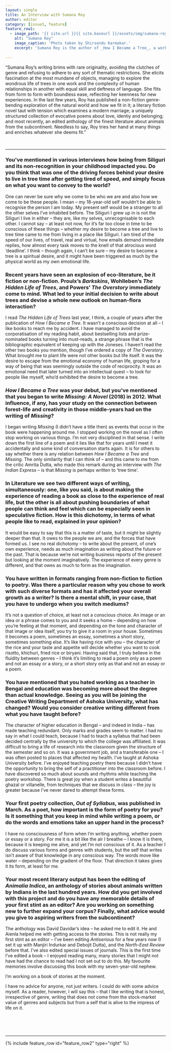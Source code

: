 ```yaml
---
layout: single
title: An Interview with Sumana Roy
author: editor
category: [issue3, feature]
feature_row1:
  - image_path: '{{ site.url }}{{ site.baseurl }}/assets/img/sumana-roy.jpg'
    alt: "Sumana Roy"
    image_caption: 'Photo taken by Shirsendu Karmakar.'
    excerpt: 'Sumana Roy is the author of _How I Became a Tree_, a work of non-fiction, _Missing: A Novel_, and _Out of Syllabus: Poems_. She has also recently edited _Animalia Indica: The Finest Animal Stories in Indian Literature_.'
    
---
```


“Sumana Roy’s writing brims with rare originality, avoiding the clutches of genre and refusing to adhere to any sort of thematic restrictions. She elicits fascination at the most mundane of objects, managing to explore the wondrous life of trees in one work and the complexity of human relationships in another with equal skill and deftness of language. She flits from form to form with boundless ease, reflecting her keenness for new experiences. In the last few years, Roy has published a non-fiction genre-bending exploration of the natural world and how we fit in it; a literary fiction novel taut with tension which examines a modern marriage; a uniquely structured collection of evocative poems about love, identiy and belonging; and most recently, an edited anthology of the finest literature about animals from the subcontinent. Needless to say, Roy tries her hand at many things and enriches whatever she deems fit.”

<br>
<hr>

### You've mentioned in various interviews how being from Siliguri and its non-recognition in your childhood impacted you. Do you think that was one of the driving forces behind your desire to live in tree time after getting tired of speed, and simply focus on what you want to convey to the world?

One can never be sure why we come to be who we are and also how we come to be these people. I mean – my 18-year-old self wouldn’t be able to recognise the person I am today. My present self would be a stranger to all the other selves I’ve inhabited before. The Siliguri I grew up in is not the Siliguri I live in either – they are, like my selves, unrecognisable to each other. I cannot say – at least not now, for it’s far too close in time to be conscious of these things – whether my desire to become a tree and live to tree time came to me from living in a place like Siliguri. I am tired of the speed of our lives, of travel, real and virtual, how emails demand immediate replies, how almost every task moves to the knell of that atrocious word ‘deadline’. I think – though again, I can’t be sure – my desire to become a tree is a spiritual desire, and it might have been triggered as much by the physical world as my own emotional life.  

### Recent years have seen an explosion of eco-literature, be it fiction or non-fiction. Proulx’s _Barkskins_, Wohlleben’s _The Hidden Life of Trees_, and Powers’ _The Overstory_ immediately come to mind. What led to your initial decision to write about trees and devise a whole new outlook on human-flora interaction?

I read _The Hidden Life of Trees_ last year, I think, a couple of years after the publication of _How I Became a Tree_. It wasn’t a conscious decision at all – I like books to reach me by accident. I have managed to avoid the corporatisation of my reading habit, about bestselling lists and prize-nominated books turning into must-reads, a strange phrase that is the bibliographic equivalent of keeping up with the Joneses. I haven’t read the other two books you mention, though I’ve ordered a copy of _The Overstory_. What brought me to plant life were not other books but life itself. It was the desire to escape from the emotional economy of human life, groping for a way of being that was seemingly outside the code of reciprocity. It was an emotional need that later turned into an intellectual quest – to look for people like myself, who’d exhibited the desire to become a tree.  

### _How I Became a Tree_ was your debut, but you’ve mentioned that you began to write _Missing: A Novel_ (2018) in 2012. What influence, if any, has your study on the connection between forest-life and creativity in those middle-years had on the writing of _Missing_?

I began writing _Missing_ (I didn’t have a title then) as events that occur in the book were happening around me. I stopped working on the novel as I often stop working on various things. I’m not very disciplined in that sense. I write down the first line of a poem and it lies like that for years until I meet it accidentally and some kind of conversation starts again. It is for others to say whether there is any relation between _How I Became a Tree_ and _Missing_. The only similarity that I can think of – and this came to me from the critic Amrita Dutta, who made this remark during an interview with _The Indian Express_ – is that _Missing_ is perhaps written to ‘tree time’.  

### In Literature we see two different ways of writing, simultaneously: one, like you said, is about making the experience of reading a book as close to the experience of real life, but the other is all about pushing boundaries of what people can think and feel which can be especially seen in speculative fiction.  How is this dichotomy, in terms of what people like to read, explained in your opinion?

It would be easy to say that this is a matter of taste, but it might be slightly deeper than that. It owes to the people we are, and the forces that have formed us. I see no real dichotomy – to write about the present, of one’s own experience, needs as much imagination as writing about the future or the past. That is because we’re not writing business reports of the present but looking at the moment imaginatively. The experience of every genre is different, and that owes as much to form as the imagination.  

### You have written in formats ranging from non-fiction to fiction to poetry. Was there a particular reason why you chose to work with such diverse formats and has it affected your overall growth as a writer? Is there a mental shift, in your case, that you have to undergo when you switch mediums?

It’s not a question of choice, at least not a conscious choice. An image or an idea or a phrase comes to you and it seeks a home – depending on how you’re feeling at that moment, and depending on the tone and character of that image or idea itself, you try to give it a room in your house. Sometimes it becomes a poem, sometimes an essay, sometimes a short story, sometimes something else. It’s like having rice with you – the character of the rice and your taste and appetite will decide whether you want to cook risotto, khichuri, fried rice or biryani. Having said that, I truly believe in the fluidity between genres – I think it’s limiting to read a poem only as a poem and not an essay or a story, or a short story only as that and not an essay or a poem.

### You have mentioned that you hated working as a teacher in Bengal and education was becoming more about the degree than actual knowledge. Seeing as you will be joining the Creative Writing Department of Ashoka University, what has changed? Would you consider creative writing different from what you have taught before?

The character of higher education in Bengal – and indeed in India – has made teaching redundant. Only marks and grades seem to matter. I had no say in what I could teach, because I had to teach a syllabus that had been decided centrally by the university to which the college was affiliated. It was difficult to bring a life of research into the classroom given the structure of the semester and so on. It was a government job, and a transferable one – I was often posted to places that affected my health. I’ve taught at Ashoka University before. I’ve enjoyed teaching poetry there because I didn’t have the opportunity to bring the self of a practitioner into the classroom before. I have discovered so much about sounds and rhythms while teaching the poetry workshop. There is great joy when a student writes a beautiful ghazal or villanelle, from techniques that we discuss in class – the joy is greater because I’ve never dared to attempt these forms.  

### Your first poetry collection, _Out of Syllabus_, was published in March. As a poet, how important is the form of poetry for you? Is it something that you keep in mind while writing a poem, or do the words and emotions take an upper hand in the process?

I have no consciousness of form when I’m writing anything, whether poem or essay or a story. For me it is a bit like the air I breathe – I know it is there, because it is keeping me alive, and yet I’m not conscious of it. As a teacher I do discuss various forms and genres with students, but the self that writes isn’t aware of that knowledge in any conscious way. The words move like water – depending on the gradient of the floor. That direction it takes gives it its form, at least for me.

### Your most recent literary output has been the editing of _Animalia Indica_, an anthology of stories about animals written by Indians in the last hundred years. How did you get involved with this project and do you have any memorable details of your first stint as an editor? Are you working on something new to further expand your corpus? Finally, what advice would you give to aspiring writers from the subcontinent?

The anthology was David Davidar’s idea – he asked me to edit it. He and Aienla helped me with getting access to the stories. This is not really my first stint as an editor – I’ve been editing _Antiserious_ for a few years now (I set it up with Manjiri Indurkar and Debojit Dutta), and the _North-East Review_ before that. I’ve also edited special issues of journals. This is the first time I’ve edited a book – I enjoyed reading many, many stories that I might not have had the chance to read had I not set out to do this. My favourite memories involve discussing this book with my seven-year-old nephew. 

I’m working on a book of stories at the moment.

I have no advice for anyone, not just writers. I could do with some advice myself. As a reader, however, I will say this – that I like writing that is honest, irrespective of genre, writing that does not come from the stock-market value of genres and subjects but from a self that is alive to the impress of life on it.




<br>
<br>
<br>
<hr>

{% include feature_row id="feature_row2" type="right" %}

